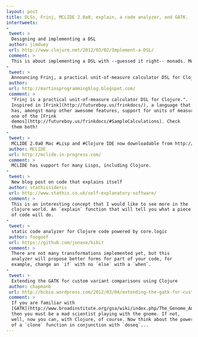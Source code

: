 ```yaml
---
layout: post
title: DLSs, Frinj, MCLIDE 2.0a0, explain, a code analyzer, and GATK.
intertweets: 
-
 tweet: >
  Designing and implementing a DSL
 author: jimduey
 url: http://www.clojure.net/2012/03/02/Implement-a-DSL/
 comment: >
  This is about implementing a DSL with --guessed it right-- monads. Monads are powerful...
-
 tweet: >
  Announcing Frinj, a practical unit-of-measure calculator DSL for Clojure.
 author: 
 url: http://martinsprogrammingblog.blogspot.com/
 comment: >
  "Frinj is a practical unit-of-measure calculator DSL for Clojure.".
  Inspired in [Frink](http://futureboy.us/frinkdocs/), a language that
  has, amongst many other awesome features, support for units of measure. There is even [a port](https://github.com/martintrojer/frinj/blob/master/src/frinj/examples.clj) of
  one of the [Frink
  demos](http://futureboy.us/frinkdocs/#SampleCalculations). Check
  them both!
-
 tweet: >
  MCLIDE 2.0a0 Mac #Lisp and #Clojure IDE now downloadable from http://mclide.com
 author: MCLIDE
 url: http://mclide.in-progress.com/
 comment: >
  MCLIDE has support for many Lisps, including Clojure. 
-
 tweet: >
  New blog post on code that explains itself
 author: stathissideris 
 url: http://www.stathis.co.uk/self-explanatory-software/
 comment: > 
  This is an interesting concept that I would like to see more in the
  clojure world. An `explain` function that will tell you what a piece
  of code will do.
-
 tweet: >
  static code analyzer for Clojure code powered by core.logic
 author: foogoof
 url: https://github.com/jonase/kibit
 comment: >
  There are not many transformations implemented yet, but this
  analyzer will propose better forms for part of your code, for
  example, change an `if` with no `else` with a `when`.
-
 tweet: >
  Extending the GATK for custom variant comparisons using Clojure
 author: chapmanb
 url: http://bcbio.wordpress.com/2012/03/04/extending-the-gatk-for-custom-variant-comparisons-using-clojure/
 comment: > 
  If you are familiar with
  [GATK](http://www.broadinstitute.org/gsa/wiki/index.php/The_Genome_Analysis_Toolkit)
  then you must be a mad scientist playing with the gnome. If not,
  well, now you can, with Clojure, of course. Now think about the power
  of a `clone` function in conjunction with `doseq`... 
---
```


